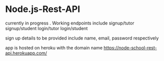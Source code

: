 # Node.js-Rest-API

currently in progress .
Working endpoints include
signup/tutor
signup/student
login/tutor
login/student

sign up details to be provided include name, email, password respectively

app is hosted on heroku with the domain name https://node-school-rest-api.herokuapp.com/
